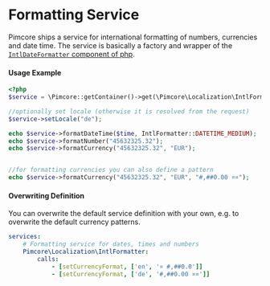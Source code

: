 # Formatting Service

Pimcore ships a service for international formatting of numbers, currencies and date time. The service is basically a 
factory and wrapper of the [`IntlDateFormatter` component of php](http://php.net/manual/de/class.intldateformatter.php).
  
#### Usage Example
 
```php
<?php
$service = \Pimcore::getContainer()->get(\Pimcore\Localization\IntlFormatter::class);

//optionally set locale (otherwise it is resolved from the request)
$service->setLocale("de");

echo $service->formatDateTime($time, IntlFormatter::DATETIME_MEDIUM);
echo $service->formatNumber("45632325.32");
echo $service->formatCurrency("45632325.32", "EUR");


//for formatting currencies you can also define a pattern
echo $service->formatCurrency("45632325.32", "EUR", "#,##0.00 ¤¤");
```

#### Overwriting Definition

You can overwrite the default service definition with your own, e.g. to overwrite the default currency patterns. 

```yml
services:
    # Formatting service for dates, times and numbers
    Pimcore\Localization\IntlFormatter:
        calls:
            - [setCurrencyFormat, ['en', '¤ #,##0.0']]
            - [setCurrencyFormat, ['de', '#,##0.00 ¤¤']]
```

